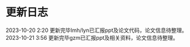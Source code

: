 # 更新日志

2023-10-20 2:20 更新完毕lmh/lyn已汇报ppt及论文代码，论文信息待整理。
2023-10-21 3:56 更新完毕gzm已汇报ppt及相关资料，论文信息待整理。
